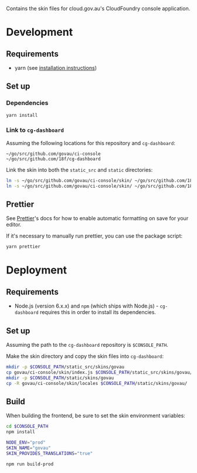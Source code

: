 Contains the skin files for cloud.gov.au's CloudFoundry console application.

# Development

## Requirements

- yarn (see [installation instructions](https://yarnpkg.com/lang/en/docs/install/))

## Set up

### Dependencies

```sh
yarn install
```

### Link to `cg-dashboard`

Assuming the following locations for this repository and `cg-dashboard`:

```
~/go/src/github.com/govau/ci-console
~/go/src/github.com/18f/cg-dashboard
```

Link the skin into both the `static_src` and `static` directories:

```sh
ln -s ~/go/src/github.com/govau/ci-console/skin/ ~/go/src/github.com/18f/cg-dashboard/static_src/skins/govau
ln -s ~/go/src/github.com/govau/ci-console/skin/ ~/go/src/github.com/18f/cg-dashboard/static/skins/govau
```

## Prettier

See [Prettier](https://github.com/prettier/prettier)'s docs for how to enable automatic formatting on save for your editor.

If it's necessary to manually run prettier, you can use the package script:

```sh
yarn prettier
```

# Deployment

## Requirements

- Node.js (version 6.x.x) and `npm` (which ships with Node.js) - `cg-dashboard` requires this in order to install its dependencies.

## Set up

Assuming the path to the `cg-dashboard` repository is `$CONSOLE_PATH`.

Make the skin directory and copy the skin files into `cg-dashboard`:

```sh
mkdir -p $CONSOLE_PATH/static_src/skins/govau
cp govau/ci-console/skin/index.js $CONSOLE_PATH/static_src/skins/govau/
mkdir -p $CONSOLE_PATH/static/skins/govau
cp -R govau/ci-console/skin/locales $CONSOLE_PATH/static/skins/govau/
```

## Build

When building the frontend, be sure to set the skin environment variables:

```sh
cd $CONSOLE_PATH
npm install

NODE_ENV="prod"
SKIN_NAME="govau"
SKIN_PROVIDES_TRANSLATIONS="true"

npm run build-prod
```
